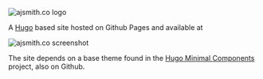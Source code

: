 
![ajsmith.co logo](/images/ajsmith.svg)

A [Hugo](https://gohugo.io/) based site hosted on Github Pages and available at 

![ajsmith.co screenshot](images/screenshot.png)

The site depends on a base theme found in the [Hugo Minimal Components]() project, also on Github.
